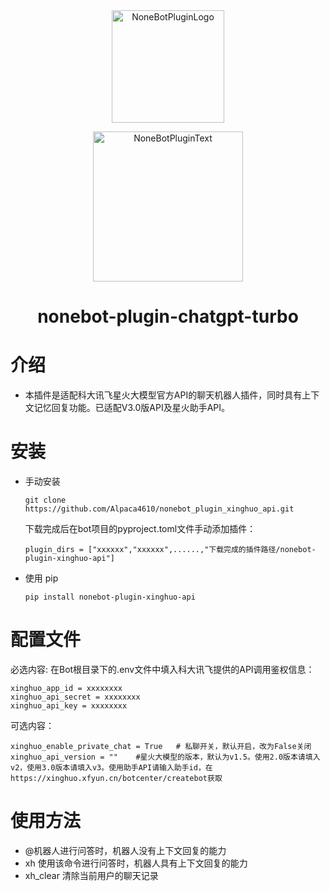 <div align="center">
  <a href="https://v2.nonebot.dev/store"><img src="https://github.com/A-kirami/nonebot-plugin-template/blob/resources/nbp_logo.png" width="180" height="180" alt="NoneBotPluginLogo"></a>
  <br>
  <p><img src="https://github.com/A-kirami/nonebot-plugin-template/blob/resources/NoneBotPlugin.svg" width="240" alt="NoneBotPluginText"></p>
</div>

<div align="center">

# nonebot-plugin-chatgpt-turbo
</div>

# 介绍
- 本插件是适配科大讯飞星火大模型官方API的聊天机器人插件，同时具有上下文记忆回复功能。已适配V3.0版API及星火助手API。
# 安装

* 手动安装
  ```
  git clone https://github.com/Alpaca4610/nonebot_plugin_xinghuo_api.git
  ```

  下载完成后在bot项目的pyproject.toml文件手动添加插件：

  ```
  plugin_dirs = ["xxxxxx","xxxxxx",......,"下载完成的插件路径/nonebot-plugin-xinghuo-api"]
  ```
* 使用 pip
  ```
  pip install nonebot-plugin-xinghuo-api
  ```

# 配置文件

必选内容: 在Bot根目录下的.env文件中填入科大讯飞提供的API调用鉴权信息：

```
xinghuo_app_id = xxxxxxxx
xinghuo_api_secret = xxxxxxxx
xinghuo_api_key = xxxxxxxx
```

可选内容：
```
xinghuo_enable_private_chat = True   # 私聊开关，默认开启，改为False关闭
xinghuo_api_version = ""    #星火大模型的版本，默认为v1.5。使用2.0版本请填入v2，使用3.0版本请填入v3。使用助手API请输入助手id，在https://xinghuo.xfyun.cn/botcenter/createbot获取
```


# 使用方法

- @机器人进行问答时，机器人没有上下文回复的能力
- xh 使用该命令进行问答时，机器人具有上下文回复的能力
- xh_clear 清除当前用户的聊天记录
